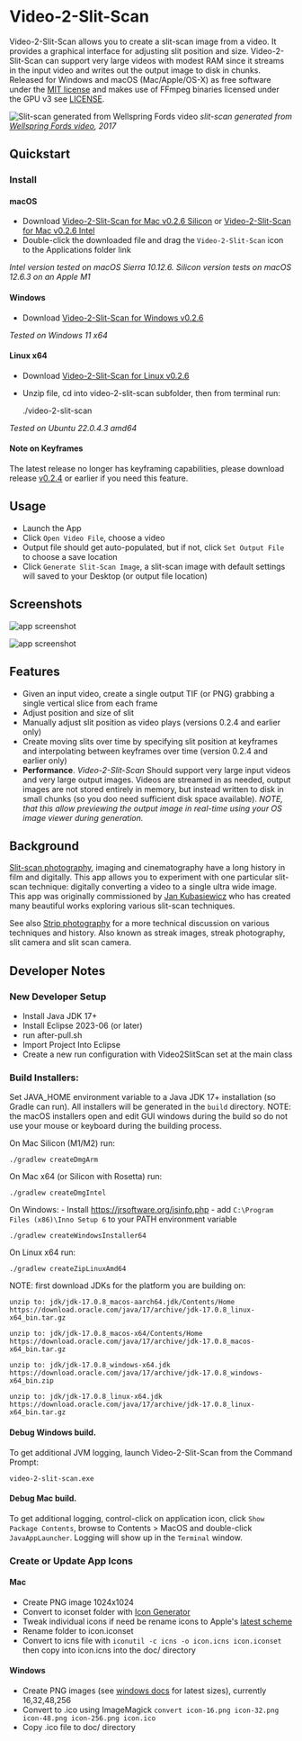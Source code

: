 # Video-2-Slit-Scan
Video-2-Slit-Scan allows you to create a slit-scan image from a video. It provides a graphical interface for adjusting slit position and size. Video-2-Slit-Scan can support very large videos with modest RAM since it streams in the input video and writes out the output image to disk in chunks. Released for Windows and macOS (Mac/Apple/OS-X) as free software under the [MIT license](https://opensource.org/licenses/MIT) and makes use of FFmpeg binaries licensed under the GPU v3 see [LICENSE](LICENSE.txt).

![Slit-scan generated from Wellspring Fords video](documentation/2017-wellspring-fords.jpg)
*slit-scan generated from [Wellspring Fords video](https://andrewringler.com/2017-11-wellspring-fords/), 2017*

## Quickstart
### Install
#### macOS
   * Download [Video-2-Slit-Scan for Mac v0.2.6 Silicon](https://github.com/andrewringler/video-2-slit-scan/releases/download/v0.2.6/Video-2-Slit-Scan_0.2.6_Silicon.dmg) or [Video-2-Slit-Scan for Mac v0.2.6 Intel](https://github.com/andrewringler/video-2-slit-scan/releases/download/v0.2.6/Video-2-Slit-Scan_0.2.6_Intel.dmg)
   * Double-click the downloaded file and drag the `Video-2-Slit-Scan` icon to the Applications folder link

*Intel version tested on macOS Sierra 10.12.6. Silicon version tests on macOS 12.6.3 on an Apple M1*

#### Windows
   * Download [Video-2-Slit-Scan for Windows v0.2.6](https://github.com/andrewringler/video-2-slit-scan/releases/download/v0.2.6/video-2-slit-scan_0.2.6_Windows_x64.exe)

*Tested on Windows 11 x64*

#### Linux x64
 * Download [Video-2-Slit-Scan for Linux v0.2.6](https://github.com/andrewringler/video-2-slit-scan/releases/download/v0.2.6/video-2-slit-scan-0.2.6_Linux_amd64.zip)
 * Unzip file, cd into video-2-slit-scan subfolder, then from terminal run:


    ./video-2-slit-scan

*Tested on Ubuntu 22.0.4.3 amd64*

#### Note on Keyframes
The latest release no longer has keyframing capabilities, please download release [v0.2.4](https://github.com/andrewringler/video-2-slit-scan/releases/tag/v0.2.4) or earlier if you need this feature.

## Usage
 * Launch the App
 * Click `Open Video File`, choose a video
 * Output file should get auto-populated, but if not, click `Set Output File` to choose a save location
 * Click `Generate Slit-Scan Image`, a slit-scan image with default settings will saved to your Desktop (or output file location)

## Screenshots
![app screenshot](documentation/ScreenShot2017-12-30Glacier.jpg)

![app screenshot](documentation/ScreenShot2017-06-21.jpg)

## Features
 * Given an input video, create a single output TIF (or PNG) grabbing a single vertical slice from each frame
 * Adjust position and size of slit
 * Manually adjust slit position as video plays (versions 0.2.4 and earlier only)
 * Create moving slits over time by specifying slit position at keyframes and interpolating between keyframes over time (version 0.2.4 and earlier only)
 * **Performance**. *Video-2-Slit-Scan* Should support very large input videos and very large output images. Videos are streamed in as needed, output images are not stored entirely in memory, but instead written to disk in small chunks (so you doo need sufficient disk space available). *NOTE, that this allow previewing the output image in real-time using your OS image viewer during generation.*

## Background
[Slit-scan photography](https://en.wikipedia.org/wiki/Slit-scan_photography), imaging and cinematography have a long history in film and digitally. This app allows you to experiment with one particular slit-scan technique: digitally converting a video to a single ultra wide image. This app was originally commissioned by [Jan Kubasiewicz](http://jankuba.com/) who has created many beautiful works exploring various slit-scan techniques.

See also [Strip photography](https://en.wikipedia.org/wiki/Strip_photography) for a more technical discussion on various techniques and history. Also known as streak images, streak photography, slit camera and slit scan camera.

## Developer Notes
### New Developer Setup
 * Install Java JDK 17+
 * Install Eclipse 2023-06 (or later)
 * run after-pull.sh
 * Import Project Into Eclipse
 * Create a new run configuration with Video2SlitScan set at the main class
 
### Build Installers:
Set JAVA_HOME environment variable to a Java JDK 17+ installation (so Gradle can run). All installers will be generated in the `build` directory. NOTE: the macOS installers open and edit GUI windows during the build so do not use your mouse or keyboard during the building process.

On Mac Silicon (M1/M2) run:

    ./gradlew createDmgArm    
        
On Mac x64 (or Silicon with Rosetta) run:
    
    ./gradlew createDmgIntel    
    
On Windows:
	- Install https://jrsoftware.org/isinfo.php
	- add `C:\Program Files (x86)\Inno Setup 6` to your PATH environment variable
     
    ./gradlew createWindowsInstaller64
    
On Linux x64 run:

    ./gradlew createZipLinuxAmd64
    
NOTE: first download JDKs for the platform you are building on:

    unzip to: jdk/jdk-17.0.8_macos-aarch64.jdk/Contents/Home
    https://download.oracle.com/java/17/archive/jdk-17.0.8_linux-x64_bin.tar.gz

    unzip to: jdk/jdk-17.0.8_macos-x64/Contents/Home
    https://download.oracle.com/java/17/archive/jdk-17.0.8_macos-x64_bin.tar.gz

    unzip to: jdk/jdk-17.0.8_windows-x64.jdk
    https://download.oracle.com/java/17/archive/jdk-17.0.8_windows-x64_bin.zip

    unzip to: jdk/jdk-17.0.8_linux-x64.jdk
    https://download.oracle.com/java/17/archive/jdk-17.0.8_linux-x64_bin.tar.gz

#### Debug Windows build.
To get additional JVM logging, launch Video-2-Slit-Scan from the Command Prompt:

    video-2-slit-scan.exe
    
#### Debug Mac build.
To get additional logging, control-click on application icon, click `Show Package Contents`, browse to Contents > MacOS and double-click `JavaAppLauncher`. Logging will show up in the `Terminal` window.

### Create or Update App Icons
#### Mac
 * Create PNG image 1024x1024
 * Convert to iconset folder with [Icon Generator](https://github.com/onmyway133/IconGenerator)
 * Tweak individual icons if need be
  rename icons to Apple's [latest scheme](https://developer.apple.com/library/content/documentation/GraphicsAnimation/Conceptual/HighResolutionOSX/Optimizing/Optimizing.html)
 * Rename folder to icon.iconset
 * Convert to icns file with
 `iconutil -c icns -o icon.icns icon.iconset`
  then copy into icon.icns into the doc/ directory
  
#### Windows
 * Create PNG images (see [windows docs](https://msdn.microsoft.com/en-us/library/windows/desktop/dn742485%28v=vs.85%29.aspx) for latest sizes), currently 16,32,48,256
 * Convert to .ico using ImageMagick `convert icon-16.png icon-32.png icon-48.png icon-256.png icon.ico`
 * Copy .ico file to doc/ directory
